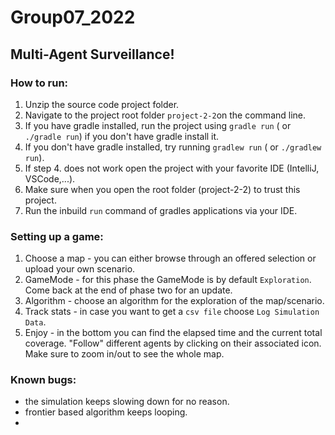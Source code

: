 # Group07_2022

## Multi-Agent Surveillance!

### How to run:

1. Unzip the source code project folder.
2. Navigate to the project root folder ``project-2-2``on the command line.
3. If you have gradle installed, run the project using ```gradle run``` ( or ```./gradle run```) if you don't have
   gradle install it.
4. If you don't have gradle installed, try running ``gradlew run`` ( or ```./gradlew run```).
5. If step 4. does not work open the project with your favorite IDE (IntelliJ, VSCode,...).
6. Make sure when you open the root folder (project-2-2) to trust this project.
7. Run the inbuild ```run``` command of gradles applications via your IDE.

### Setting up a game:

1. Choose a map - you can either browse through an offered selection or upload your own scenario. 
2. GameMode - for this phase the GameMode is by default ``Exploration``. Come back at the end of phase two for an update.
3. Algorithm - choose an algorithm for the exploration of the map/scenario.
4. Track stats - in case you want to get a ``csv file`` choose ```Log Simulation Data```.
5. Enjoy - in the bottom you can find the elapsed time and the current total coverage. "Follow" different agents by clicking on their associated icon. Make sure to zoom in/out to see the whole map.

### Known bugs:
* the simulation keeps slowing down for no reason.
* frontier based algorithm keeps looping.
* 